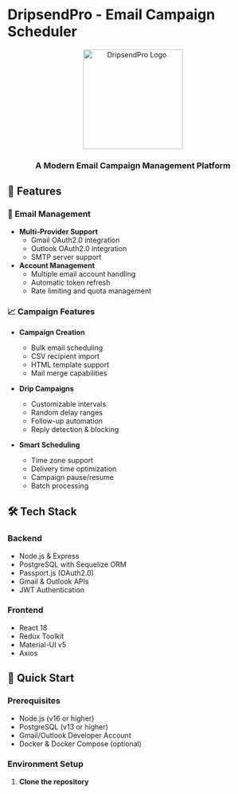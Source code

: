 # DripsendPro - Email Campaign Scheduler

<div align="center">
  <img src="frontend/src/assets/logo.svg" alt="DripsendPro Logo" width="200"/>
  <h3>A Modern Email Campaign Management Platform</h3>
</div>

## 🚀 Features

### 📧 Email Management
- **Multi-Provider Support**
  - Gmail OAuth2.0 integration
  - Outlook OAuth2.0 integration
  - SMTP server support
- **Account Management**
  - Multiple email account handling
  - Automatic token refresh
  - Rate limiting and quota management

### 📈 Campaign Features
- **Campaign Creation**
  - Bulk email scheduling
  - CSV recipient import
  - HTML template support
  - Mail merge capabilities
  
- **Drip Campaigns**
  - Customizable intervals
  - Random delay ranges
  - Follow-up automation
  - Reply detection & blocking

- **Smart Scheduling**
  - Time zone support
  - Delivery time optimization
  - Campaign pause/resume
  - Batch processing

## 🛠️ Tech Stack

### Backend
- Node.js & Express
- PostgreSQL with Sequelize ORM
- Passport.js (OAuth2.0)
- Gmail & Outlook APIs
- JWT Authentication

### Frontend
- React 18
- Redux Toolkit
- Material-UI v5
- Axios

## 🚀 Quick Start

### Prerequisites
- Node.js (v16 or higher)
- PostgreSQL (v13 or higher)
- Gmail/Outlook Developer Account
- Docker & Docker Compose (optional)

### Environment Setup

1. **Clone the repository**